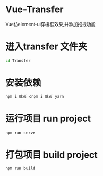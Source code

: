 # Vue-Transfer

Vue仿element-ui穿梭框效果,并添加拖拽功能

# 进入transfer 文件夹

``` bash
cd Transfer
```

# 安装依赖

``` bash
npm i 或者 cnpm i 或者 yarn
```

# 运行项目 run project

``` bash
npm run serve
```

# 打包项目 build project

``` bash
npm run build
```